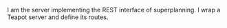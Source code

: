 I am the server implementing the REST interface of superplanning.
I wrap a Teapot server and define its routes.